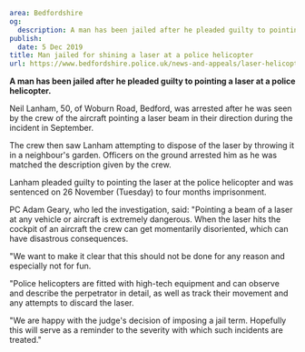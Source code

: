 ```yaml
area: Bedfordshire
og:
  description: A man has been jailed after he pleaded guilty to pointing a laser at a police helicopter.
publish:
  date: 5 Dec 2019
title: Man jailed for shining a laser at a police helicopter
url: https://www.bedfordshire.police.uk/news-and-appeals/laser-helicopter-jailed-dec19
```

**A man has been jailed after he pleaded guilty to pointing a laser at a police helicopter.**

Neil Lanham, 50, of Woburn Road, Bedford, was arrested after he was seen by the crew of the aircraft pointing a laser beam in their direction during the incident in September.

The crew then saw Lanham attempting to dispose of the laser by throwing it in a neighbour's garden. Officers on the ground arrested him as he was matched the description given by the crew.

Lanham pleaded guilty to pointing the laser at the police helicopter and was sentenced on 26 November (Tuesday) to four months imprisonment.

PC Adam Geary, who led the investigation, said: "Pointing a beam of a laser at any vehicle or aircraft is extremely dangerous. When the laser hits the cockpit of an aircraft the crew can get momentarily disoriented, which can have disastrous consequences.

"We want to make it clear that this should not be done for any reason and especially not for fun.

"Police helicopters are fitted with high-tech equipment and can observe and describe the perpetrator in detail, as well as track their movement and any attempts to discard the laser.

"We are happy with the judge's decision of imposing a jail term. Hopefully this will serve as a reminder to the severity with which such incidents are treated."
